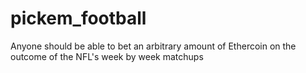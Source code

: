 # pickem_football
Anyone should be able to bet an arbitrary amount of Ethercoin on the outcome of the NFL's week by week matchups
